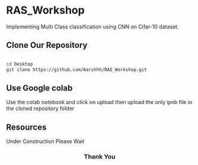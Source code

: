 # RAS_Workshop
Implementing Multi Class classification using CNN on Cifar-10 dataset.


<h2>Clone Our Repository</h2>

```bash

cd Desktop
git clone https://github.com/Aarshhh/RAS_Workshop.git

```

<h2> Use Google colab</h2>
  <p>Use the colab notebook and click on upload then upload the only ipnb file in the cloned repository folder</p>
  
  
<h2>Resources</h2>
<p>Under Construction Please Wait</p>

<h3 align = 'center'>Thank You<h3>
